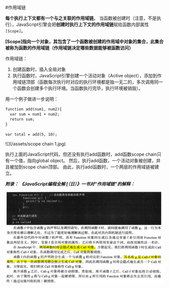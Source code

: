 #作用域链

**每个执行上下文都有一个与之关联的作用域链**。
当函数被创建时（注意，不是执行），JavaScript引擎会把**创建时执行上下文的作用域链**赋给函数内部属性```[Scope]```。

**[Scope]指向一个对象，其包含了一个函数被创建的作用域中对象的集合，此集合被称为函数的作用域链（作用域链决定哪些数据能够被函数访问）**

作用域链：
1. 创建函数时，插入全局对象
2. 执行函数时，JavaScript引擎创建一个活动对象（Active object），添加到作用域链顶部（函数每次执行时对应的执行环境都是独一无二的，多次调用同一个函数会创建多个执行环境。当函数执行完毕，执行环境被销毁）。


用一个例子做进一步说明：
```
function add(num1, num2){
  var sum = num1 + num2;
  return sum;
}

var total = add(5, 10);
```

![](/assets/scope chain 1.jpg)

执行上面的JavaScript代码，但还没有执行add函数时，add函数scope chain只有一个值，指向global object。
然后，执行add函数，一个活动对象被创建，并且被加到scope chain顶部。
由此，执行add函数时，一个两层的作用域链被建立。


**_附录：
《JavaScript编程全解 [（日）》一书对“作用域链”的解释：_**

![](/scope.png)


